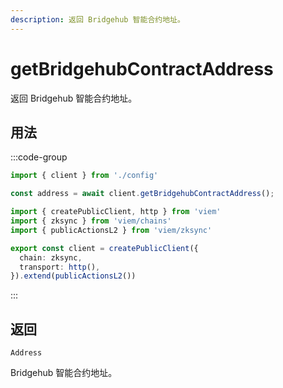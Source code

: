 ```yaml
---
description: 返回 Bridgehub 智能合约地址。
---
```


# getBridgehubContractAddress

返回 Bridgehub 智能合约地址。

## 用法

:::code-group

```ts [example.ts]
import { client } from './config'

const address = await client.getBridgehubContractAddress();
```

```ts [config.ts]
import { createPublicClient, http } from 'viem'
import { zksync } from 'viem/chains'
import { publicActionsL2 } from 'viem/zksync'

export const client = createPublicClient({
  chain: zksync,
  transport: http(),
}).extend(publicActionsL2())
```
:::

## 返回 

`Address`

Bridgehub 智能合约地址。